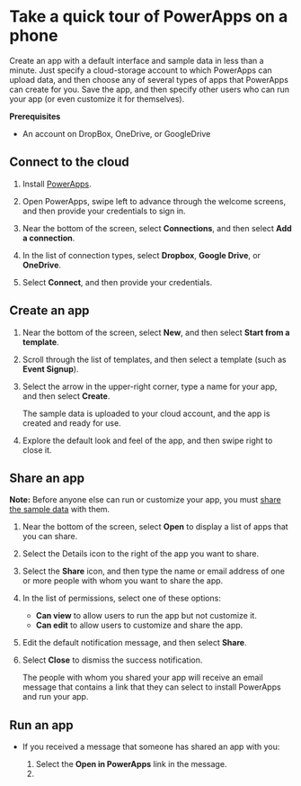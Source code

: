 <properties
	pageTitle="Take a quick tour on a phone | Microsoft PowerApps"
	description="Step-by-step instructions for creating, publishing, sharing, and running an app on a phone"
	services=""
	suite="powerapps"
	documentationCenter="na"
	authors="AFTOwen"
	manager="dwrede"
	editor=""
	tags=""/>

<tags
   ms.service="powerapps"
   ms.devlang="na"
   ms.topic="hero-article"
   ms.tgt_pltfrm="na"
   ms.workload="na"
   ms.date="01/21/2015"
   ms.author="anneta"/>

# Take a quick tour of PowerApps on a phone #

Create an app with a default interface and sample data in less than a minute. Just specify a cloud-storage account to which PowerApps can upload data, and then choose any of several types of apps that PowerApps can create for you. Save the app, and then specify other users who can run your app (or even customize it for themselves).

**Prerequisites**

- An account on DropBox, OneDrive, or GoogleDrive

## Connect to the cloud ##

1. Install [PowerApps](http://aka.ms/powerappsinstall).

1. Open PowerApps, swipe left to advance through the welcome screens, and then provide your credentials to sign in.

1. Near the bottom of the screen, select **Connections**, and then select **Add a connection**.

1. In the list of connection types, select **Dropbox**, **Google Drive**, or **OneDrive**.

1. Select **Connect**, and then provide your credentials.

## Create an app ##

1. Near the bottom of the screen, select **New**, and then select **Start from a template**.

1. Scroll through the list of templates, and then select a template (such as **Event Signup**).

1. Select the arrow in the upper-right corner, type a name for your app, and then select **Create**.

	The sample data is uploaded to your cloud account, and the app is created and ready for use.

1. Explore the default look and feel of the app, and then swipe right to close it.

## Share an app ##
**Note:** Before anyone else can run or customize your app, you must [share the sample data](share-app-data.md) with them.

1. Near the bottom of the screen, select **Open** to display a list of apps that you can share.

1. Select the Details icon to the right of the app you want to share.

1. Select the **Share** icon, and then type the name or email address of one or more people with whom you want to share the app.

1. In the list of permissions, select one of these options:

	- **Can view** to allow users to run the app but not customize it.
	- **Can edit** to allow users to customize and share the app.

1. Edit the default notification message, and then select **Share**.

1. Select **Close** to dismiss the success notification.

	The people with whom you shared your app will receive an email message that contains a link that they can select to install PowerApps and run your app.

## Run an app ##
- If you received a message that someone has shared an app with you:

	1. Select the **Open in PowerApps** link in the message.
	2.
